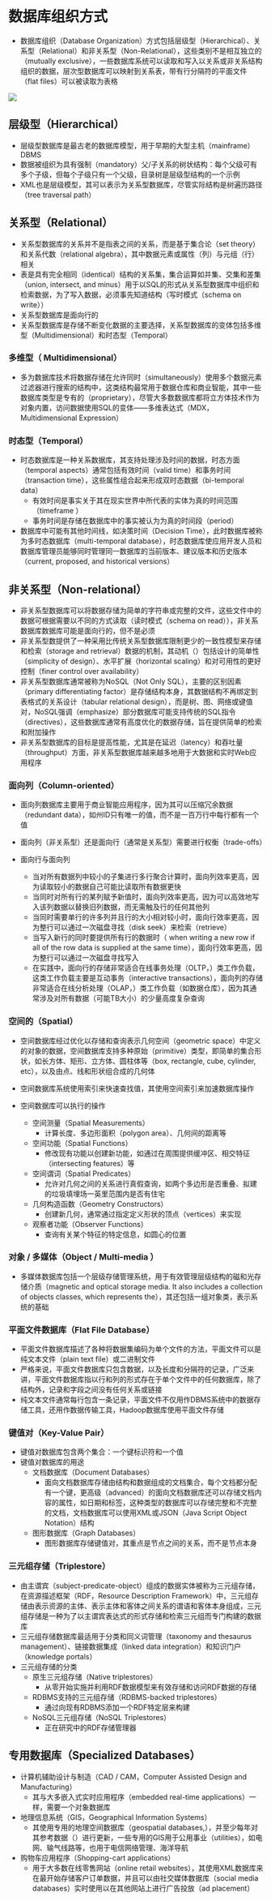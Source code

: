 # **数据库组织方式**

- 数据库组织（Database Organization）方式包括层级型（Hierarchical）、关系型（Relational）和非关系型（Non-Relational），这些类别不是相互独立的（mutually exclusive），一些数据库系统可以读取和写入以关系或非关系结构组织的数据，层次型数据库可以映射到关系表，带有行分隔符的平面文件（flat files）可以被读取为表格

![](assets\数据库组织方式\数据库组织.jpg)

## 层级型（Hierarchical）

- 层级型数据库是最古老的数据库模型，用于早期的大型主机（mainframe）DBMS
- 数据被组织为具有强制（mandatory）父/子关系的树状结构：每个父级可有多个子级，但每个子级只有一个父级，目录树是层级型结构的一个示例
- XML也是层级模型，其可以表示为关系型数据库，尽管实际结构是树遍历路径（tree traversal path）

## 关系型（Relational）

- 关系型数据库的关系并不是指表之间的关系，而是基于集合论（set theory）和关系代数（relational algebra），其中数据元素或属性（列）与元组（行）相关
- 表是具有完全相同（identical）结构的关系集，集合运算如并集、交集和差集（union, intersect, and minus）用于以SQL的形式从关系型数据库中组织和检索数据，为了写入数据，必须事先知道结构（写时模式（schema on write））
- 关系型数据库是面向行的
- 关系型数据库是存储不断变化数据的主要选择，关系型数据库的变体包括多维型（Multidimensional）和时态型（Temporal）

### 多维型（ Multidimensional）

- 多为数据库技术将数据存储在允许同时（simultaneously）使用多个数据元素过滤器进行搜索的结构中，这类结构最常用于数据仓库和商业智能，其中一些数据库类型是专有的（proprietary），尽管大多数数据库都将立方体技术作为对象内置，访问数据使用SQL的变体——多维表达式（MDX，Multidimensional Expression）

### 时态型（Temporal）

- 时态数据库是一种关系数据库，其支持处理涉及时间的数据，时态方面（temporal aspects）通常包括有效时间（valid time）和事务时间（transaction time），这些属性组合起来形成双时态数据（bi-temporal data）
  - 有效时间是事实关于其在现实世界中所代表的实体为真的时间范围（timeframe ）
  - 事务时间是存储在数据库中的事实被认为为真的时间段（period）
- 数据库中可能有其他时间线，如决策时间（Decision Time），此时数据库被称为多时态数据库（multi-temporal database），时态数据库使应用开发人员和数据库管理员能够同时管理同一数据库的当前版本、建议版本和历史版本（current, proposed, and historical versions）

## 非关系型（Non-relational）

- 非关系型数据库可以将数据存储为简单的字符串或完整的文件，这些文件中的数据可根据需要以不同的方式读取（读时模式（schema on read）），非关系数据库数据库可能是面向行的，但不是必须
- 非关系型数提供了一种采用比传统关系型数据库限制更少的一致性模型来存储和检索（storage and retrieval）数据的机制，其动机（）包括设计的简单性（simplicity of design）、水平扩展（horizontal scaling）和对可用性的更好控制（finer control over availability）
- 非关系型数据库通常被称为NoSQL（Not Only SQL），主要的区别因素（primary differentiating factor）是存储结构本身，其数据结构不再绑定到表格式的关系设计（tabular relational design），而是树、图、网络或键值对，NoSQL强调（emphasize）部分数据库可能支持传统的SQL指令（directives），这些数据库通常有高度优化的数据存储，旨在提供简单的检索和附加操作
- 非关系型数据库的目标是提高性能，尤其是在延迟（latency）和吞吐量（throughput）方面，非关系型数据库越来越多地用于大数据和实时Web应用程序

### 面向列（Column-oriented）

- 面向列数据库主要用于商业智能应用程序，因为其可以压缩冗余数据（redundant data），如州ID只有唯一的值，而不是一百万行中每行都有一个值
- 面向列（非关系型）还是面向行（通常是关系型）需要进行权衡（trade-offs）

- 面向行与面向列
  - 当对所有数据列中较小的子集进行多行聚合计算时，面向列效率更高，因为读取较小的数据自己可能比读取所有数据更快
  - 当同时对所有行的某列赋予新值时，面向列效率更高，因为可以高效地写入该列数据以替换旧列数据，而无需触及行的任何其他列
  - 当同时需要单行的许多列并且行的大小相对较小时，面向行效率更高，因为整行可以通过一次磁盘寻找（disk seek）来检索（retrieve）
  - 当写入新行的同时要提供所有行的数据时（ when writing a new row if all of the row data is supplied at the same time），面向行效率更高，因为整行可以通过一次磁盘寻找写入
  - 在实践中，面向行的存储非常适合在线事务处理（OLTP，）类工作负载，这类工作负载主要是互动事务（interactive transactions），面向列的存储非常适合在线分析处理（OLAP，）类工作负载（如数据仓库），因为其通常涉及对所有数据（可能TB大小）的少量高度复杂查询

### 空间的（Spatial）

- 空间数据库经过优化以存储和查询表示几何空间（geometric space）中定义的对象的数据，空间数据库支持多种原始（primitive）类型，即简单的集合形状，如长方体、矩形、立方体、圆柱体等（box, rectangle, cube, cylinder, etc），以及由点、线和形状组合成的几何体

- 空间数据库系统使用索引来快速查找值，其使用空间索引来加速数据库操作

- 空间数据库可以执行的操作

  - 空间测量（Spatial Measurements）
    - 计算长度、多边形面积（polygon area）、几何间的距离等
  - 空间功能（Spatial Functions）
    - 修改现有功能以创建新功能，如通过在周围提供缓冲区、相交特征（intersecting features）等
  - 空间谓词（Spatial Predicates）
    - 允许对几何之间的关系进行真假查询，如两个多边形是否重叠、拟建的垃圾填埋场一英里范围内是否有住宅
  - 几何构造函数（Geometry Constructors）
    - 创建新几何，通常通过指定定义形状的顶点（vertices）来实现
  - 观察者功能（Observer Functions）
    - 查询有关某个特征的特定信息，如圆心的位置

### 对象 / 多媒体（Object / Multi-media ）

  - 多媒体数据库包括一个层级存储管理系统，用于有效管理层级结构的磁和光存储介质（magnetic and optical storage media. It also includes a collection of objects classes, which represents the），其还包括一组对象类，表示系统的基础

### 平面文件数据库（Flat File Database）

- 平面文件数据库描述了各种将数据集编码为单个文件的方法，平面文件可以是纯文本文件（plain text file）或二进制文件
- 严格来说，平面文件数据库只包含数据，以及长度和分隔符的记录，广泛来讲，平面文件数据库指以行和列的形式存在于单个文件中的任何数据库，除了结构外，记录和字段之间没有任何关系或链接
- 纯文本文件通常每行包含一条记录，平面文件不仅用作DBMS系统中的数据存储工具，还用作数据传输工具，Hadoop数据库使用平面文件存储

### 键值对（Key-Value Pair）

- 键值对数据库包含两个集合：一个键标识符和一个值
- 键值对数据库的用途
  - 文档数据库（Document Databases）
    - 面向文档数据库存储由结构和数据组成的文档集合，每个文档都分配有一个键，更高级（advanced）的面向文档数据库还可以存储文档内容的属性，如日期和标签，这种类型的数据库可以存储完整和不完整的文档，文档数据库可以使用XML或JSON（Java Script Object Notation）结构
  - 图形数据库（Graph Databases）
    - 图形数据库存储键值对，其重点是节点之间的关系，而不是节点本身

### 三元组存储（Triplestore）

- 由主谓宾（subject-predicate-object）组成的数据实体被称为三元组存储，在资源描述框架（RDF，Resource Description Framework）中，三元组存储由表示资源的主体、表示主体和客体之间关系的谓语和客体本身组成，三元组存储是一种为了以主谓宾表达式的形式存储和检索三元组而专门构建的数据库
- 三元组存储数据库最适用于分类和同义词管理（taxonomy and thesaurus management）、链接数据集成（linked data integration）和知识门户（knowledge portals）
- 三元组存储的分类
  - 原生三元组存储（Native triplestores）
    - 从零开始实施并利用RDF数据模型来有效存储和访问RDF数据的存储
  - RDBMS支持的三元组存储（RDBMS-backed triplestores）
    - 通过向现有RDBMS添加一个RDF特定层来构建
  - NoSQL三元组存储（NoSQL Triplestores）
    - 正在研究中的RDF存储管理器

## 专用数据库（Specialized Databases）

- 计算机辅助设计与制造（CAD / CAM，Computer Assisted Design and Manufacturing）
  - 其与大多嵌入式实时应用程序（embedded real-time applications）一样，需要一个对象数据库
- 地理信息系统（GIS，Geographical Information Systems）
  - 其使用专用的地理空间数据库（geospatial databases,），并至少每年对其参考数据（）进行更新，一些专用的GIS用于公用事业（utilities），如电网、输气线路等，也用于电信网络管理、海洋导航
- 购物车应用程序（Shopping-cart applications）
  - 用于大多数在线零售网站（online retail websites），其使用XML数据库来在最开始存储客户订单数据，并且可以由社交媒体数据库（social media databases）实时使用以在其他网站上进行广告投放（ad placement）